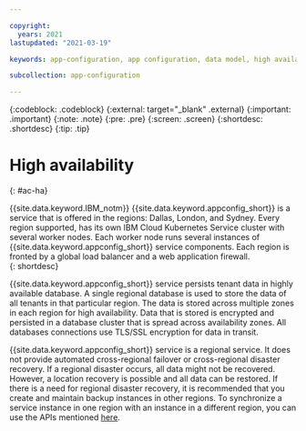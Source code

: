```yaml
---

copyright:
  years: 2021
lastupdated: "2021-03-19"

keywords: app-configuration, app configuration, data model, high availability, ha

subcollection: app-configuration

---
```


{:codeblock: .codeblock}
{:external: target="_blank" .external}
{:important: .important}
{:note: .note}
{:pre: .pre}
{:screen: .screen}
{:shortdesc: .shortdesc}
{:tip: .tip}

# High availability
{: #ac-ha}

<!-- All IBM Cloud® general availability (GA) services have a Service Level Agreement of 99.99% availability.  -->

{{site.data.keyword.IBM_notm}} {{site.data.keyword.appconfig_short}} is a service that is offered in the<!-- five --> regions: Dallas, London, and Sydney. Every region supported, has its own IBM Cloud Kubernetes Service cluster with several worker nodes. Each worker node runs several instances of {{site.data.keyword.appconfig_short}} service components. Each region is fronted by a global load balancer and a web application firewall.  
{: shortdesc}

{{site.data.keyword.appconfig_short}} service persists tenant data in highly available database. A single regional database is used to store the data of all tenants in that particular region. The data is stored across multiple zones in each region for high availability. Data that is stored is encrypted and persisted in a database cluster that is spread across availability zones. All databases connections use TLS/SSL encryption for data in transit.

{{site.data.keyword.appconfig_short}} service is a regional service. It does not provide automated cross-regional failover or cross-regional disaster recovery. If a regional disaster occurs, all data might not be recovered. However, a location recovery is possible and all data can be restored. If there is a need for regional disaster recovery, it is recommended that you create and maintain backup instances in other regions. To synchronize a service instance in one region with an instance in a different region, you can use the APIs mentioned [here](https://cloud.ibm.com/apidocs/app-configuration).
